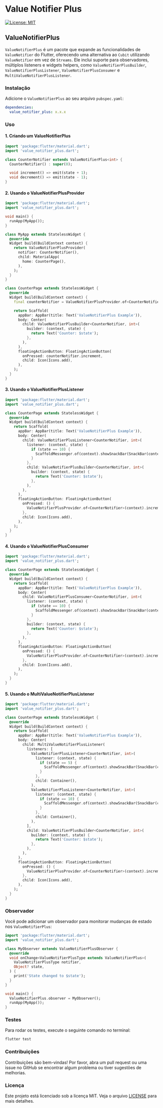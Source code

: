 # Value Notifier Plus

[![License: MIT][license_badge]][license_link]

## ValueNotifierPlus

`ValueNotifierPlus` é um pacote que expande as funcionalidades de `ValueNotifier` do Flutter, oferecendo uma alternativa ao `Cubit` utilizando `ValueNotifier` em vez de `Streams`. Ele inclui suporte para observadores, múltiplos listeners e widgets helpers, como `ValueNotifierPlusBuilder`, `ValueNotifierPlusListener`, `ValueNotifierPlusConsumer` e `MultiValueNotifierPlusListener`.

### Instalação

Adicione o `ValueNotifierPlus` ao seu arquivo `pubspec.yaml`:

```yaml
dependencies:
  value_notifier_plus: x.x.x

```

### Uso

#### 1. Criando um ValueNotifierPlus

```dart
import 'package:flutter/material.dart';
import 'value_notifier_plus.dart';

class CounterNotifier extends ValueNotifierPlus<int> {
  CounterNotifier() : super(0);

  void increment() => emit(state + 1);
  void decrement() => emit(state - 1);
}
```

#### 2. Usando o ValueNotifierPlusProvider

```dart
import 'package:flutter/material.dart';
import 'value_notifier_plus.dart';

void main() {
  runApp(MyApp());
}

class MyApp extends StatelessWidget {
  @override
  Widget build(BuildContext context) {
    return ValueNotifierPlusProvider(
      notifier: CounterNotifier(),
      child: MaterialApp(
        home: CounterPage(),
      ),
    );
  }
}

class CounterPage extends StatelessWidget {
  @override
  Widget build(BuildContext context) {
    final counterNotifier = ValueNotifierPlusProvider.of<CounterNotifier>(context);

    return Scaffold(
      appBar: AppBar(title: Text('ValueNotifierPlus Example')),
      body: Center(
        child: ValueNotifierPlusBuilder<CounterNotifier, int>(
          builder: (context, state) {
            return Text('Counter: $state');
          },
        ),
      ),
      floatingActionButton: FloatingActionButton(
        onPressed: counterNotifier.increment,
        child: Icon(Icons.add),
      ),
    );
  }
}
```

#### 3. Usando o ValueNotifierPlusListener

```dart
import 'package:flutter/material.dart';
import 'value_notifier_plus.dart';

class CounterPage extends StatelessWidget {
  @override
  Widget build(BuildContext context) {
    return Scaffold(
      appBar: AppBar(title: Text('ValueNotifierPlus Example')),
      body: Center(
        child: ValueNotifierPlusListener<CounterNotifier, int>(
          listener: (context, state) {
            if (state == 10) {
              ScaffoldMessenger.of(context).showSnackBar(SnackBar(content: Text('Reached 10!')));
            }
          },
          child: ValueNotifierPlusBuilder<CounterNotifier, int>(
            builder: (context, state) {
              return Text('Counter: $state');
            },
          ),
        ),
      ),
      floatingActionButton: FloatingActionButton(
        onPressed: () {
          ValueNotifierPlusProvider.of<CounterNotifier>(context).increment();
        },
        child: Icon(Icons.add),
      ),
    );
  }
}
```

#### 4. Usando o ValueNotifierPlusConsumer

```dart
import 'package:flutter/material.dart';
import 'value_notifier_plus.dart';

class CounterPage extends StatelessWidget {
  @override
  Widget build(BuildContext context) {
    return Scaffold(
      appBar: AppBar(title: Text('ValueNotifierPlus Example')),
      body: Center(
        child: ValueNotifierPlusConsumer<CounterNotifier, int>(
          listener: (context, state) {
            if (state == 10) {
              ScaffoldMessenger.of(context).showSnackBar(SnackBar(content: Text('Reached 10!')));
            }
          },
          builder: (context, state) {
            return Text('Counter: $state');
          },
        ),
      ),
      floatingActionButton: FloatingActionButton(
        onPressed: () {
          ValueNotifierPlusProvider.of<CounterNotifier>(context).increment();
        },
        child: Icon(Icons.add),
      ),
    );
  }
}
```

#### 5. Usando o MultiValueNotifierPlusListener

```dart
import 'package:flutter/material.dart';
import 'value_notifier_plus.dart';

class CounterPage extends StatelessWidget {
  @override
  Widget build(BuildContext context) {
    return Scaffold(
      appBar: AppBar(title: Text('ValueNotifierPlus Example')),
      body: Center(
        child: MultiValueNotifierPlusListener(
          listeners: [
            ValueNotifierPlusListener<CounterNotifier, int>(
              listener: (context, state) {
                if (state == 5) {
                  ScaffoldMessenger.of(context).showSnackBar(SnackBar(content: Text('Reached 5!')));
                }
              },
              child: Container(),
            ),
            ValueNotifierPlusListener<CounterNotifier, int>(
              listener: (context, state) {
                if (state == 10) {
                  ScaffoldMessenger.of(context).showSnackBar(SnackBar(content: Text('Reached 10!')));
                }
              },
              child: Container(),
            ),
          ],
          child: ValueNotifierPlusBuilder<CounterNotifier, int>(
            builder: (context, state) {
              return Text('Counter: $state');
            },
          ),
        ),
      ),
      floatingActionButton: FloatingActionButton(
        onPressed: () {
          ValueNotifierPlusProvider.of<CounterNotifier>(context).increment();
        },
        child: Icon(Icons.add),
      ),
    );
  }
}
```

### Observador

Você pode adicionar um observador para monitorar mudanças de estado nos `ValueNotifierPlus`:

```dart
import 'package:flutter/material.dart';
import 'value_notifier_plus.dart';

class MyObserver extends ValueNotifierPlusObserver {
  @override
  void onChange<ValueNotifierPlusType extends ValueNotifierPlus>(
    ValueNotifierPlusType notifier,
    Object? state,
  ) {
    print('State changed to $state');
  }
}

void main() {
  ValueNotifierPlus.observer = MyObserver();
  runApp(MyApp());
}
```

### Testes

Para rodar os testes, execute o seguinte comando no terminal:

```bash
flutter test
```

### Contribuições

Contribuições são bem-vindas! Por favor, abra um pull request ou uma issue no GitHub se encontrar algum problema ou tiver sugestões de melhorias.

### Licença

Este projeto está licenciado sob a licença MIT. Veja o arquivo [LICENSE](LICENSE) para mais detalhes.

[flutter_install_link]: https://docs.flutter.dev/get-started/install
[github_actions_link]: https://docs.github.com/en/actions/learn-github-actions
[license_badge]: https://img.shields.io/badge/license-MIT-blue.svg
[license_link]: https://opensource.org/licenses/MIT